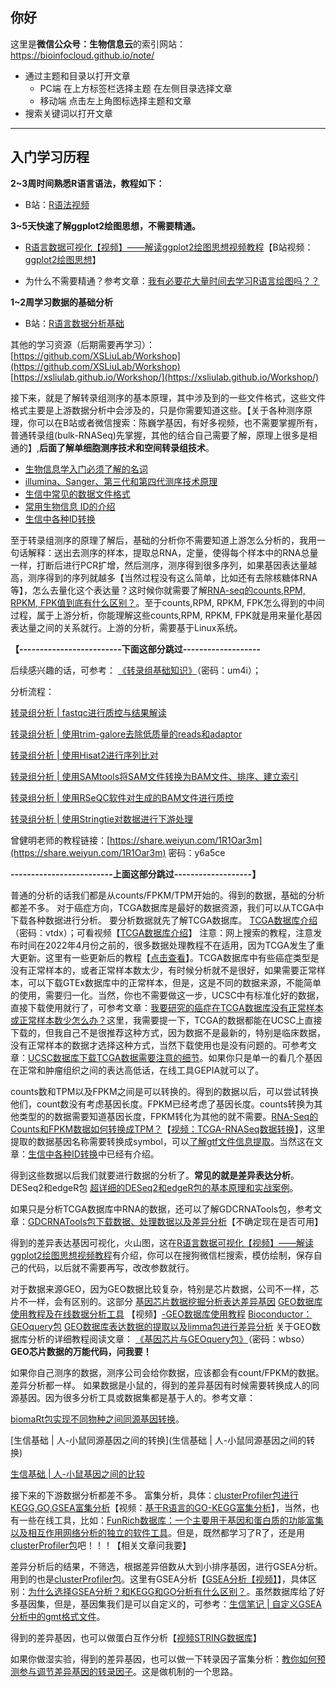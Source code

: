 ## 你好

这里是**微信公众号：生物信息云**的索引网站： <https://bioinfocloud.github.io/note/>

- 通过主题和目录以打开文章
  - PC端 在上方标签栏选择主题 在左侧目录选择文章
  - 移动端 点击左上角图标选择主题和文章
- 搜索关键词以打开文章

---



## **入门学习历程**

**2~3周时间熟悉R语言语法，教程如下：**

- B站：[R语法视频](https://www.bilibili.com/video/BV1MS4y1i7yU?spm_id_from=333.999.0.0&vd_source=ad7486d1c0a79f7459d20781ce805fbc)

**3~5天快速了解ggplot2绘图思想，不需要精通。**

- [R语言数据可视化【视频】——解读ggplot2绘图思想视频教程](https://www.bilibili.com/video/BV1aT411V73F?spm_id_from=333.999.0.0)【B站视频：[ggplot2绘图思想](https://www.bilibili.com/video/BV1aT411V73F?vd_source=ad7486d1c0a79f7459d20781ce805fbc)】

- 为什么不需要精通？参考文章：[我有必要花大量时间去学习R语言绘图吗？？](https://mp.weixin.qq.com/s/9OEoqaNAeC0OrkU75QHhEw)

**1~2周学习数据的基础分析**

- B站：[R语言数据分析基础](https://www.bilibili.com/video/BV13a411P7Yk/?spm_id_from=333.788&vd_source=ad7486d1c0a79f7459d20781ce805fbc)

其他的学习资源（后期需要再学习）：
[https://github.com/XSLiuLab/Workshop](https://github.com/XSLiuLab/Workshop)
[https://xsliulab.github.io/Workshop/](https://xsliulab.github.io/Workshop/)

接下来，就是了解转录组测序的基本原理，其中涉及到的一些文件格式，这些文件格式主要是上游数据分析中会涉及的，只是你需要知道这些。【关于各种测序原理，你可以在B站或者微信搜索：陈巍学基因，有好多视频，也不需要掌握所有，普通转录组(bulk-RNASeq)先掌握，其他的结合自己需要了解，原理上很多是相通的】,**后面了解单细胞测序技术和空间转录组技术**。

- [生物信息学入门必须了解的名词](https://mp.weixin.qq.com/s?__biz=MzA4NDAzODkzMA==&mid=2651264680&idx=2&sn=363f93cbf9659d0e6d2817d3b9946dff&scene=21#wechat_redirect)
- [illumina、Sanger、第三代和第四代测序技术原理](https://mp.weixin.qq.com/s?__biz=MzA4NDAzODkzMA==&mid=2651272832&idx=1&sn=7d208df1a65e3696c41c666ef78f5881&scene=21#wechat_redirect)
- [生信中常见的数据文件格式](https://mp.weixin.qq.com/s?__biz=MzA4NDAzODkzMA==&mid=2651272899&idx=1&sn=6779b2bd21f3b607a08227d31c7212c6&scene=21#wechat_redirect)
- [常用生物信息 ID的介绍](https://mp.weixin.qq.com/s?__biz=MzA4NDAzODkzMA==&mid=2651265423&idx=2&sn=288f3c8acaad8670d35a031cd9794d58&scene=21#wechat_redirect)
- [生信中各种ID转换](https://mp.weixin.qq.com/s?__biz=MzA4NDAzODkzMA==&mid=2651265466&idx=1&sn=021a10503d338e09abe07b578e734566&scene=21#wechat_redirect)

至于转录组测序的原理了解后，基础的分析你不需要知道上游怎么分析的，我用一句话解释：送出去测序的样本，提取总RNA，定量，使得每个样本中的RNA总量一样，打断后进行PCR扩增，然后测序，测序得到很多序列，如果基因表达量越高，测序得到的序列就越多【当然过程没有这么简单，比如还有去除核糖体RNA等】，怎么去量化这个表达量？这时候你就需要了解[RNA-seq的counts,RPM, RPKM, FPK值到底有什么区别？](https://mp.weixin.qq.com/s?__biz=MzA4NDAzODkzMA==&mid=2651264575&idx=2&sn=69b45012dbfe61d7574446de00ec9a7b&scene=21#wechat_redirect)。至于counts,RPM, RPKM, FPK怎么得到的中间过程，属于上游分析，你能理解这些counts,RPM, RPKM, FPK就是用来量化基因表达量之间的关系就行。上游的分析，需要基于Linux系统。

**【-------------------------下面这部分跳过-------------------**

后续感兴趣的话，可参考： [《转录组基础知识》](https://www.yuque.com/docs/share/e9dbfaba-752e-4f89-a072-e95dc4fed0ef?#)（密码：um4i）；

分析流程：

[转录组分析 | fastqc进行质控与结果解读](https://mp.weixin.qq.com/s?__biz=MzA4NDAzODkzMA==&mid=2651273374&idx=1&sn=dfac9e82a09fbb18cd8b2c8179afcad8&scene=21#wechat_redirect)

[转录组分析 | 使用trim-galore去除低质量的reads和adaptor](http://mp.weixin.qq.com/s?__biz=MzA4NDAzODkzMA==&mid=2651273401&idx=1&sn=ff9e3478309d805950c40d0ebae74296&chksm=841edcc4b36955d2a5bf8c85429114b5b83ec4e5afe869378b42ec4f659d4953d5f6c8e9e379&token=151105890&lang=zh_CN&scene=21#wechat_redirect)

[转录组分析 | 使用Hisat2进行序列比对](http://mp.weixin.qq.com/s?__biz=MzA4NDAzODkzMA==&mid=2651273450&idx=1&sn=efab631b255e12cf5ffd259dd53fb2b3&chksm=841edc97b3695581de924856b0e6901c67b87648f85bd491729eaa2ee0592271d84042b9eb76&token=108642787&lang=zh_CN&scene=21#wechat_redirect)

[转录组分析 | 使用SAMtools将SAM文件转换为BAM文件、排序、建立索引](http://mp.weixin.qq.com/s?__biz=MzA4NDAzODkzMA==&mid=2651273488&idx=1&sn=f5ed53f20164b19720d31f0a2cfcd268&chksm=841edd6db369547bc04ae15a2a8a7661fefa1193cabbe05d7e2f9e2fa986211603537cf8fbd0&token=108642787&lang=zh_CN&scene=21#wechat_redirect)

[转录组分析 | 使用RSeQC软件对生成的BAM文件进行质控](http://mp.weixin.qq.com/s?__biz=MzA4NDAzODkzMA==&mid=2651273531&idx=1&sn=8a9b12fe030f6c0f8bb1d6c8abbf622d&chksm=841edd46b36954501a57801f8149301d1bbb7b2d62a6f0d73b8a4795071e2aace94e02c2f392&token=108642787&lang=zh_CN&scene=21#wechat_redirect)

[转录组分析 | 使用Stringtie对数据进行下游处理](http://mp.weixin.qq.com/s?__biz=MzA4NDAzODkzMA==&mid=2651273566&idx=1&sn=947e61eb19a63943f8c56bfcad81cc82&chksm=841edd23b36954359fe559dc4a832ffd66a0792868d2d2ea65123765cc0b7dc4424ca4344549&scene=21#wechat_redirect)

曾健明老师的教程链接：[https://share.weiyun.com/1R1Oar3m](https://share.weiyun.com/1R1Oar3m) 密码：y6a5ce

**-------------------------上面这部分跳过-------------------】**

普通的分析的话我们都是从counts/FPKM/TPM开始的。得到的数据，基础的分析都差不多。
对于癌症方向，TCGA数据库是最好的数据资源，我们可以从TCGA中下载各种数据进行分析。
要分析数据就先了解TCGA数据库。
 [TCGA数据库介绍](https://www.yuque.com/docs/share/912e43c5-2b9d-4a31-982c-30d419bd1473?#) （密码：vtdx）；可看视频【[TCGA数据库介绍](https://mp.weixin.qq.com/s/i5hLNXQiXoeqF-ogOxm8Uw)】
注意：网上搜索的教程，注意发布时间在2022年4月份之前的，很多数据处理教程不在适用，因为TCGA发生了重大更新。这里有一些更新后的教程【[点击查看](https://mp.weixin.qq.com/s/urGDqQh1L-FK8olpW20_iw)】。TCGA数据库中有些癌症类型是没有正常样本的，或者正常样本数太少，有时候分析就不是很好，如果需要正常样本，可以下载GTEx数据库中的正常样本，但是，这是不同的数据来源，不能简单的使用，需要归一化。当然，你也不需要做这一步，UCSC中有标准化好的数据，直接下载使用就行了，可参考文章：[我要研究的癌症在TCGA数据库没有正常样本或正常样本数少怎么办？](https://mp.weixin.qq.com/s/hi-Jy57tN15-o7VRjESDFg)这里，我需要提一下，TCGA的数据都能在UCSC上直接下载的，但我自己不是很推荐这种方式，因为数据不是最新的，特别是临床数据，没有正常样本的数据才选择这种方式，当然下载使用也是没有问题的。可参考文章：[UCSC数据库下载TCGA数据需要注意的细节](https://mp.weixin.qq.com/s?__biz=MzA4NDAzODkzMA==&mid=2651273247&idx=1&sn=008928dbfc6c6976d53369cd20c26f87&scene=21#wechat_redirect)。如果你只是单一的看几个基因在正常和肿瘤组织之间的表达高低话，在线工具GEPIA就可以了。

counts数和TPM以及FPKM之间是可以转换的。得到的数据以后，可以尝试转换他们，count数没有考虑基因长度。FPKM已经考虑了基因长度。counts转换为其他类型的的数据需要知道基因长度，FPKM转化为其他的就不需要。[RNA-Seq的Counts和FPKM数据如何转换成TPM？](https://mp.weixin.qq.com/s?__biz=MzA4NDAzODkzMA==&mid=2651272981&idx=1&sn=d5ef893cb6a61210ae765ae2cf0f93c4&scene=21#wechat_redirect)【[视频：TCGA-RNASeq数据转换](https://mp.weixin.qq.com/s/WXQ0iSfAQwLqq2ost2hHbghttps://mp.weixin.qq.com/s/WXQ0iSfAQwLqq2ost2hHbg)】，这里提取的数据基因名称需要转换成symbol，可以[了解gtf文件信息提取](https://mp.weixin.qq.com/s/jh2xPRi97teeGIPPfU2PiQ)。当然这在文章：[生信中各种ID转换](https://mp.weixin.qq.com/s?__biz=MzA4NDAzODkzMA==&mid=2651265466&idx=1&sn=021a10503d338e09abe07b578e734566&scene=21#wechat_redirect)中已经有介绍。

得到这些数据以后我们就要进行数据的分析了。**常见的就是差异表达分析**。DESeq2和edgeR包
[超详细的DESeq2和edgeR包的基本原理和实战案例](https://mp.weixin.qq.com/s?__biz=MzA4NDAzODkzMA==&mid=2651267481&idx=1&sn=40a8715a333ff47f6e96c37b4182d1b1&scene=21#wechat_redirect)。

如果只是分析TCGA数据库中RNA的数据，还可以了解GDCRNATools包，参考文章：[GDCRNATools包下载数据、处理数据以及差异分析](https://mp.weixin.qq.com/s?__biz=MzA4NDAzODkzMA==&mid=2651265127&idx=2&sn=8c866e064995e6feb251a5db00282fd2&scene=21#wechat_redirect)【不确定现在是否可用】

得到的差异表达基因可视化，火山图，这在[R语言数据可视化【视频】——解读ggplot2绘图思想视频教程](http://mp.weixin.qq.com/s?__biz=MzA4NDAzODkzMA==&mid=2651273946&idx=1&sn=9fe780c87675cfae7b69f62516105ce7&chksm=841edea7b36957b1b7b5c794333e6d6b438f80351a54d4d962b2df1cba6ba1e2188687d3a2a2&scene=21#wechat_redirect)有介绍，你可以在搜狗微信栏搜索，模仿绘制，保存自己的代码，以后就不需要再写，改改参数就行。

对于数据来源GEO，因为GEO数据比较复杂，特别是芯片数据，公司不一样，芯片不一样，会有区别的。这部分
[基因芯片数据挖掘分析表达差异基因](http://mp.weixin.qq.com/s?__biz=MzA4NDAzODkzMA==&mid=2651263385&idx=1&sn=63528ffd7901f36387cd4f484c99e188&chksm=841ef5e4b3697cf28e4590d3509be675bc5d44fe1a1cb6f54fe6ad5cc419139c8720a5fb299d&token=1937927307&lang=zh_CN&scene=21#wechat_redirect)
[GEO数据库使用教程及在线数据分析工具](http://mp.weixin.qq.com/s?__biz=MzA4NDAzODkzMA==&mid=2651263601&idx=1&sn=443d0dddebb12f21cfd976d50473856b&chksm=841ef60cb3697f1aecc6c310ee3a77e6182a728d5b6711a5cc8f49f0739feaba904f565ce176&scene=21#wechat_redirect)
【视频】[-GEO数据库使用教程](https://mp.weixin.qq.com/s/Bb0r6s8HMT2hSZFrt7Rt0A)
[Bioconductor：GEOquery包](https://mp.weixin.qq.com/s?__biz=MzA4NDAzODkzMA==&mid=2651266556&idx=1&sn=05fe660c9241f3a850584d73b5e8e665&scene=21#wechat_redirect)
[GEO数据库表达数据的提取以及limma包进行差异分析](https://mp.weixin.qq.com/s?__biz=MzA4NDAzODkzMA==&mid=2651266701&idx=1&sn=23f3e83000c659abdbe045b9c18d3269&scene=21#wechat_redirect)
关于GEO数据库分析的详细教程阅读文章： [《基因芯片与GEOquery包》](https://www.yuque.com/docs/share/437c2f29-e88e-4c34-aed4-f14aebd330c6?#)（密码：wbso）
**GEO芯片数据的万能代码，问我要！**

如果你自己测序的数据，测序公司会给你数据，应该都会有count/FPKM的数据。差异分析都一样。
如果数据是小鼠的，得到的差异基因有时候需要转换成人的同源基因。因为很多分析工具或数据集都是基于人的。参考文章：

[biomaRt包实现不同物种之间同源基因转换](http://mp.weixin.qq.com/s?__biz=MzA4NDAzODkzMA==&mid=2651273598&idx=1&sn=391ef32ddddbf123624b04c08d1d4939&chksm=841edd03b3695415dfcf9304e3eda459c484e85b423f0f3b5ab54ac996d4ed6d275b24339655&scene=21#wechat_redirect)。

[生信基础 | 人-小鼠同源基因之间的转换](生信基础 | 人-小鼠同源基因之间的转换)

[生信基础 | 人-小鼠基因之间的比较](https://mp.weixin.qq.com/s/TupjY-l0Bux_uP_c5ZzOzQ)

接下来的下游数据分析都差不多。
富集分析，具体：[clusterProfiler包进行KEGG,GO,GSEA富集分析](https://mp.weixin.qq.com/s?__biz=MzA4NDAzODkzMA==&mid=2651266484&idx=1&sn=b3fdeca6d8df8b6f4b2baae83b5dcd3c&scene=21#wechat_redirect)【视频：[基于R语言的GO-KEGG富集分析](https://mp.weixin.qq.com/s/6aL_tZh9okGGlE6mM4o7KQ)】，当然，也有一些在线工具，比如：[FunRich数据库：一个主要用于基因和蛋白质的功能富集以及相互作用网络分析的独立的软件工具](https://mp.weixin.qq.com/s?__biz=MzA4NDAzODkzMA==&mid=2651265340&idx=1&sn=5c3608661698d2332b992269a8721833&scene=21#wechat_redirect)。但是，既然都学习了R了，还是用[clusterProfiler包](https://mp.weixin.qq.com/s?__biz=MzA4NDAzODkzMA==&mid=2651266484&idx=1&sn=b3fdeca6d8df8b6f4b2baae83b5dcd3c&scene=21#wechat_redirect)吧！！！【相关文章问我要】

差异分析后的结果，不筛选，根据差异倍数从大到小排序基因，进行GSEA分析。用到的也是[clusterProfiler包](https://mp.weixin.qq.com/s?__biz=MzA4NDAzODkzMA==&mid=2651266484&idx=1&sn=b3fdeca6d8df8b6f4b2baae83b5dcd3c&scene=21#wechat_redirect)。这里有GSEA分析【[GSEA分析【视频】](https://mp.weixin.qq.com/s/2F_pyBeHiO_4YWMMYOcd3A)】，具体区别：[为什么选择GSEA分析？和KEGG和GO分析有什么区别？](https://mp.weixin.qq.com/s?__biz=MzA4NDAzODkzMA==&mid=2651265618&idx=1&sn=3c5365ed2c437d3b7b034431ab4ac934&scene=21#wechat_redirect)。虽然数据库给了好多基因集，但是，基因集我们是可以自定义的，可参考：[生信笔记 | 自定义GSEA分析中的gmt格式文件](https://mp.weixin.qq.com/s/kTanWDxtvbhujC-yZmGEow)。

得到的差异基因，也可以做蛋白互作分析【[视频STRING数据库](https://mp.weixin.qq.com/s/IlboWwtNB8jbc8G_lawQIg)】

如果你做湿实验，得到的差异基因，也可以做一下转录因子富集分析：[教你如何预测参与调节差异基因的转录因子](http://mp.weixin.qq.com/s?__biz=MzA4NDAzODkzMA==&mid=2651275223&idx=1&sn=00c88ae70cfe9676e56d1b51abc6b175&chksm=841edbaab36952bc5fad7b37251b695c88b3b6bc74dc7db6f7057330c847ef5d0cc908cb0b67&scene=21#wechat_redirect)。这是做机制的一个思路。

